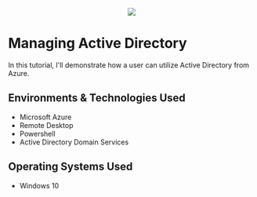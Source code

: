 <p align= "center">
<img src= "https://imgur.com/ZGyg1pf.png"/>
</p>

<h1>Managing Active Directory</h1>
In this tutorial, I'll demonstrate how a user can utilize Active Directory from Azure.

<h2>Environments & Technologies Used</h2>

- Microsoft Azure
- Remote Desktop
- Powershell
- Active Directory Domain Services

<h2>Operating Systems Used</h2>

- Windows 10
